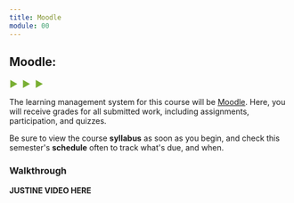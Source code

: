 ```yaml
---
title: Moodle
module: 00
---
```


## Moodle:
<span style="color: #79AF33; font-size: medium; font-weight: bold">▶ &nbsp;▶  &nbsp;▶</span>

The learning management system for this course will be [Moodle](https://moodle.umt.edu/). Here, you will receive grades for all submitted work, including assignments, participation, and quizzes.

Be sure to view the course **syllabus** as soon as you begin, and check this semester's **schedule** often to track what's due, and when.


### Walkthrough

**JUSTINE VIDEO HERE**
